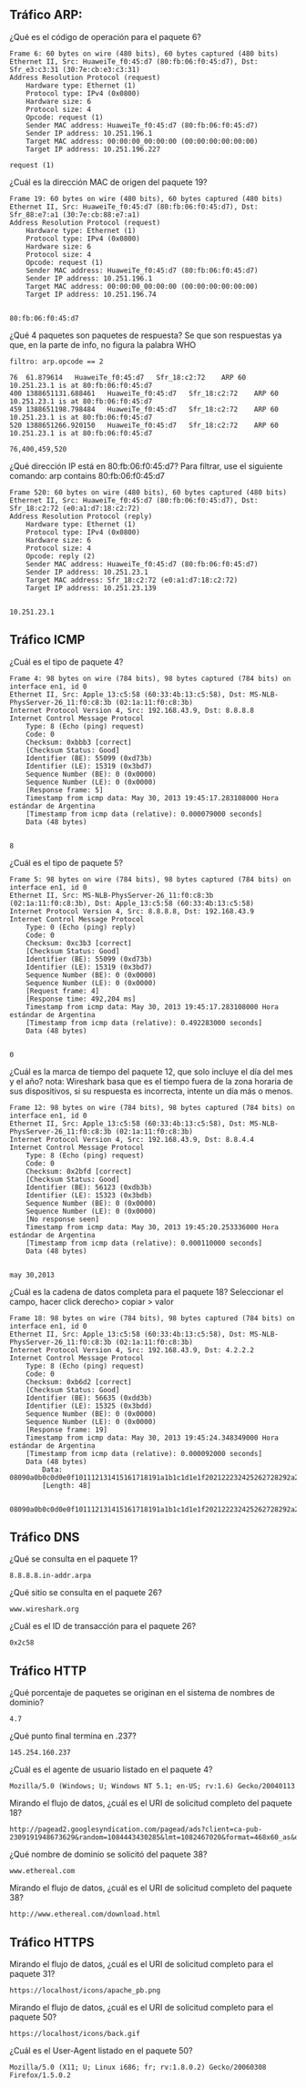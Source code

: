 ## Tráfico ARP:

¿Qué es el código de operación para el paquete 6?
 
    Frame 6: 60 bytes on wire (480 bits), 60 bytes captured (480 bits)
    Ethernet II, Src: HuaweiTe_f0:45:d7 (80:fb:06:f0:45:d7), Dst: Sfr_e3:c3:31 (30:7e:cb:e3:c3:31)
    Address Resolution Protocol (request)
        Hardware type: Ethernet (1)
        Protocol type: IPv4 (0x0800)
        Hardware size: 6
        Protocol size: 4
        Opcode: request (1)
        Sender MAC address: HuaweiTe_f0:45:d7 (80:fb:06:f0:45:d7)
        Sender IP address: 10.251.196.1
        Target MAC address: 00:00:00_00:00:00 (00:00:00:00:00:00)
        Target IP address: 10.251.196.227

    request (1)

¿Cuál es la dirección MAC de origen del paquete 19?
 
    Frame 19: 60 bytes on wire (480 bits), 60 bytes captured (480 bits)
    Ethernet II, Src: HuaweiTe_f0:45:d7 (80:fb:06:f0:45:d7), Dst: Sfr_88:e7:a1 (30:7e:cb:88:e7:a1)
    Address Resolution Protocol (request)
        Hardware type: Ethernet (1)
        Protocol type: IPv4 (0x0800)
        Hardware size: 6
        Protocol size: 4
        Opcode: request (1)
        Sender MAC address: HuaweiTe_f0:45:d7 (80:fb:06:f0:45:d7)
        Sender IP address: 10.251.196.1
        Target MAC address: 00:00:00_00:00:00 (00:00:00:00:00:00)
        Target IP address: 10.251.196.74
     

    80:fb:06:f0:45:d7

¿Qué 4 paquetes son paquetes de respuesta?
Se que son respuestas ya que, en la parte de info, no figura la palabra WHO
 
    filtro: arp.opcode == 2
    
    76	61.879614	HuaweiTe_f0:45:d7	Sfr_18:c2:72	ARP	60	10.251.23.1 is at 80:fb:06:f0:45:d7
    400	1388651131.688461	HuaweiTe_f0:45:d7	Sfr_18:c2:72	ARP	60	10.251.23.1 is at 80:fb:06:f0:45:d7
    459	1388651198.798484	HuaweiTe_f0:45:d7	Sfr_18:c2:72	ARP	60	10.251.23.1 is at 80:fb:06:f0:45:d7
    520	1388651266.920150	HuaweiTe_f0:45:d7	Sfr_18:c2:72	ARP	60	10.251.23.1 is at 80:fb:06:f0:45:d7

    76,400,459,520

¿Qué dirección IP está en 80:fb:06:f0:45:d7? Para filtrar, use el siguiente comando: arp contains 80:fb:06:f0:45:d7

    Frame 520: 60 bytes on wire (480 bits), 60 bytes captured (480 bits)
    Ethernet II, Src: HuaweiTe_f0:45:d7 (80:fb:06:f0:45:d7), Dst: Sfr_18:c2:72 (e0:a1:d7:18:c2:72)
    Address Resolution Protocol (reply)
        Hardware type: Ethernet (1)
        Protocol type: IPv4 (0x0800)
        Hardware size: 6
        Protocol size: 4
        Opcode: reply (2)
        Sender MAC address: HuaweiTe_f0:45:d7 (80:fb:06:f0:45:d7)
        Sender IP address: 10.251.23.1
        Target MAC address: Sfr_18:c2:72 (e0:a1:d7:18:c2:72)
        Target IP address: 10.251.23.139
    

    10.251.23.1

## Tráfico ICMP

¿Cuál es el tipo de paquete 4?
 
    Frame 4: 98 bytes on wire (784 bits), 98 bytes captured (784 bits) on interface en1, id 0
    Ethernet II, Src: Apple_13:c5:58 (60:33:4b:13:c5:58), Dst: MS-NLB-PhysServer-26_11:f0:c8:3b (02:1a:11:f0:c8:3b)
    Internet Protocol Version 4, Src: 192.168.43.9, Dst: 8.8.8.8
    Internet Control Message Protocol
        Type: 8 (Echo (ping) request)
        Code: 0
        Checksum: 0xbbb3 [correct]
        [Checksum Status: Good]
        Identifier (BE): 55099 (0xd73b)
        Identifier (LE): 15319 (0x3bd7)
        Sequence Number (BE): 0 (0x0000)
        Sequence Number (LE): 0 (0x0000)
        [Response frame: 5]
        Timestamp from icmp data: May 30, 2013 19:45:17.283108000 Hora estándar de Argentina
        [Timestamp from icmp data (relative): 0.000079000 seconds]
        Data (48 bytes)


    8

¿Cuál es el tipo de paquete 5?
 
    Frame 5: 98 bytes on wire (784 bits), 98 bytes captured (784 bits) on interface en1, id 0
    Ethernet II, Src: MS-NLB-PhysServer-26_11:f0:c8:3b (02:1a:11:f0:c8:3b), Dst: Apple_13:c5:58 (60:33:4b:13:c5:58)
    Internet Protocol Version 4, Src: 8.8.8.8, Dst: 192.168.43.9
    Internet Control Message Protocol
        Type: 0 (Echo (ping) reply)
        Code: 0
        Checksum: 0xc3b3 [correct]
        [Checksum Status: Good]
        Identifier (BE): 55099 (0xd73b)
        Identifier (LE): 15319 (0x3bd7)
        Sequence Number (BE): 0 (0x0000)
        Sequence Number (LE): 0 (0x0000)
        [Request frame: 4]
        [Response time: 492,204 ms]
        Timestamp from icmp data: May 30, 2013 19:45:17.283108000 Hora estándar de Argentina
        [Timestamp from icmp data (relative): 0.492283000 seconds]
        Data (48 bytes)
        

    0

¿Cuál es la marca de tiempo del paquete 12, que solo incluye el día del mes y el año?
nota: Wireshark basa que es el tiempo fuera de la zona horaria de sus dispositivos, si su respuesta es incorrecta, 
intente un día más o menos. 

    Frame 12: 98 bytes on wire (784 bits), 98 bytes captured (784 bits) on interface en1, id 0
    Ethernet II, Src: Apple_13:c5:58 (60:33:4b:13:c5:58), Dst: MS-NLB-PhysServer-26_11:f0:c8:3b (02:1a:11:f0:c8:3b)
    Internet Protocol Version 4, Src: 192.168.43.9, Dst: 8.8.4.4
    Internet Control Message Protocol
        Type: 8 (Echo (ping) request)
        Code: 0
        Checksum: 0x2bfd [correct]
        [Checksum Status: Good]
        Identifier (BE): 56123 (0xdb3b)
        Identifier (LE): 15323 (0x3bdb)
        Sequence Number (BE): 0 (0x0000)
        Sequence Number (LE): 0 (0x0000)
        [No response seen]
        Timestamp from icmp data: May 30, 2013 19:45:20.253336000 Hora estándar de Argentina
        [Timestamp from icmp data (relative): 0.000110000 seconds]
        Data (48 bytes)

 
    may 30,2013

¿Cuál es la cadena de datos completa para el paquete 18? Seleccionar el campo, hacer click derecho> copiar > valor
 
    Frame 18: 98 bytes on wire (784 bits), 98 bytes captured (784 bits) on interface en1, id 0
    Ethernet II, Src: Apple_13:c5:58 (60:33:4b:13:c5:58), Dst: MS-NLB-PhysServer-26_11:f0:c8:3b (02:1a:11:f0:c8:3b)
    Internet Protocol Version 4, Src: 192.168.43.9, Dst: 4.2.2.2
    Internet Control Message Protocol
        Type: 8 (Echo (ping) request)
        Code: 0
        Checksum: 0xb6d2 [correct]
        [Checksum Status: Good]
        Identifier (BE): 56635 (0xdd3b)
        Identifier (LE): 15325 (0x3bdd)
        Sequence Number (BE): 0 (0x0000)
        Sequence Number (LE): 0 (0x0000)
        [Response frame: 19]
        Timestamp from icmp data: May 30, 2013 19:45:24.348349000 Hora estándar de Argentina
        [Timestamp from icmp data (relative): 0.000092000 seconds]
        Data (48 bytes)
            Data: 08090a0b0c0d0e0f101112131415161718191a1b1c1d1e1f202122232425262728292a2b2c2d2e2f3031323334353637
            [Length: 48]


    08090a0b0c0d0e0f101112131415161718191a1b1c1d1e1f202122232425262728292a2b2c2d2e2f3031323334353637

## Tráfico DNS

¿Qué se consulta en el paquete 1?
 
    8.8.8.8.in-addr.arpa

¿Qué sitio se consulta en el paquete 26?
 
    www.wireshark.org

¿Cuál es el ID de transacción para el paquete 26?

    0x2c58

## Tráfico HTTP  

¿Qué porcentaje de paquetes se originan en el sistema de nombres de dominio?
 
    4.7

¿Qué punto final termina en .237?
 
    145.254.160.237

¿Cuál es el agente de usuario listado en el paquete 4?
 
    Mozilla/5.0 (Windows; U; Windows NT 5.1; en-US; rv:1.6) Gecko/20040113

Mirando el flujo de datos, ¿cuál es el URI de solicitud completo del paquete 18?
 
    http://pagead2.googlesyndication.com/pagead/ads?client=ca-pub-2309191948673629&random=1084443430285&lmt=1082467020&format=468x60_as&output=html&url=http%3A%2F%2Fwww.ethereal.com%2Fdownload.html&color_bg=FFFFFF&color_text=333333&color_link=000000&color_url=666633&color_border=666633

¿Qué nombre de dominio se solicitó del paquete 38?
 
    www.ethereal.com

Mirando el flujo de datos, ¿cuál es el URI de solicitud completo del paquete 38?

    http://www.ethereal.com/download.html

## Tráfico HTTPS 

Mirando el flujo de datos, ¿cuál es el URI de solicitud completo para el paquete 31?
 
    https://localhost/icons/apache_pb.png

Mirando el flujo de datos, ¿cuál es el URI de solicitud completo para el paquete 50?
 
    https://localhost/icons/back.gif

¿Cuál es el User-Agent listado en el paquete 50?
 
    Mozilla/5.0 (X11; U; Linux i686; fr; rv:1.8.0.2) Gecko/20060308 Firefox/1.5.0.2


